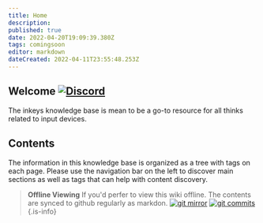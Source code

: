 ```yaml
---
title: Home
description: 
published: true
date: 2022-04-20T19:09:39.380Z
tags: comingsoon
editor: markdown
dateCreated: 2022-04-11T23:55:48.253Z
---
```


## Welcome [![Discord](https://img.shields.io/discord/962797925551992893?style=plastic&logo=discord&logoColor=ffffff&color=7389D8&labelColor=6A7EC2)](https://discord.gg/fGUjnUuAVQ)


The inkeys knowledge base is mean to be a go-to resource for all thinks related to input devices.


## Contents

The information in this knowledge base is organized as a tree with tags on each page. Please use the navigation bar on the left to discover main sections as well as tags that can help with content discovery.

> **Offline Viewing**
If you'd perfer to view this wiki offline. The contents are synced to github regularly as markdon.
[![git mirror](https://badgen.net/badge/icon/git?icon=git&label)](https://github.com/inkeystech/wiki) [![git commits](https://img.shields.io/github/last-commit/inkeystech/wiki)](https://github.com/inkeystech/wiki)
{.is-info}